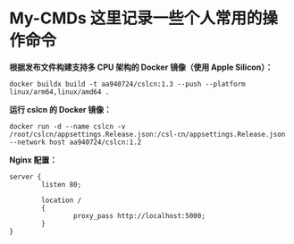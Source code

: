 # My-CMDs 这里记录一些个人常用的操作命令

**根据发布文件构建支持多 CPU 架构的 Docker 镜像（使用 Apple Silicon）：**

```
docker buildx build -t aa940724/cslcn:1.3 --push --platform linux/arm64,linux/amd64 .
```

**运行 cslcn 的 Docker 镜像：**

```
docker run -d --name cslcn -v /root/cslcn/appsettings.Release.json:/csl-cn/appsettings.Release.json --network host aa940724/cslcn:1.2
```

**Nginx 配置：**

```
server {
        listen 80;
        
        location /
        {
                proxy_pass http://localhost:5000;
        }
}
```
